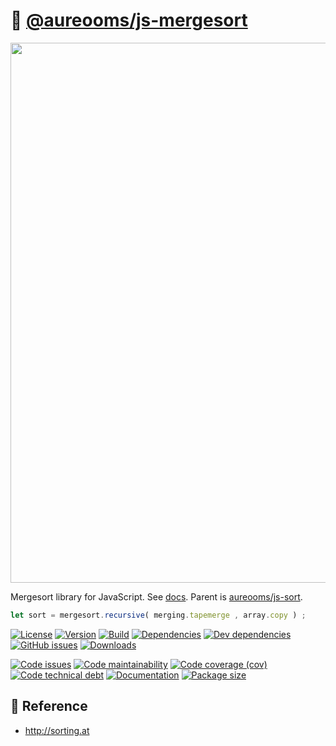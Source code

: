 :dragon: [@aureooms/js-mergesort](http://aureooms.github.io/js-mergesort)
==

<img src="https://idea-instructions.com/merge-sort.png" width="864"/>

Mergesort library for JavaScript.
See [docs](https://aureooms.github.io/js-mergesort/index.html).
Parent is [aureooms/js-sort](https://github.com/aureooms/js-sort).

```js
let sort = mergesort.recursive( merging.tapemerge , array.copy ) ;
```

[![License](https://img.shields.io/github/license/aureooms/js-mergesort.svg)](https://raw.githubusercontent.com/aureooms/js-mergesort/main/LICENSE)
[![Version](https://img.shields.io/npm/v/@aureooms/js-mergesort.svg)](https://www.npmjs.org/package/@aureooms/js-mergesort)
[![Build](https://img.shields.io/travis/aureooms/js-mergesort/main.svg)](https://travis-ci.org/aureooms/js-mergesort/branches)
[![Dependencies](https://img.shields.io/david/aureooms/js-mergesort.svg)](https://david-dm.org/aureooms/js-mergesort)
[![Dev dependencies](https://img.shields.io/david/dev/aureooms/js-mergesort.svg)](https://david-dm.org/aureooms/js-mergesort?type=dev)
[![GitHub issues](https://img.shields.io/github/issues/aureooms/js-mergesort.svg)](https://github.com/aureooms/js-mergesort/issues)
[![Downloads](https://img.shields.io/npm/dm/@aureooms/js-mergesort.svg)](https://www.npmjs.org/package/@aureooms/js-mergesort)

[![Code issues](https://img.shields.io/codeclimate/issues/aureooms/js-mergesort.svg)](https://codeclimate.com/github/aureooms/js-mergesort/issues)
[![Code maintainability](https://img.shields.io/codeclimate/maintainability/aureooms/js-mergesort.svg)](https://codeclimate.com/github/aureooms/js-mergesort/trends/churn)
[![Code coverage (cov)](https://img.shields.io/codecov/c/gh/aureooms/js-mergesort/main.svg)](https://codecov.io/gh/aureooms/js-mergesort)
[![Code technical debt](https://img.shields.io/codeclimate/tech-debt/aureooms/js-mergesort.svg)](https://codeclimate.com/github/aureooms/js-mergesort/trends/technical_debt)
[![Documentation](http://aureooms.github.io/js-mergesort//badge.svg)](http://aureooms.github.io/js-mergesort//source.html)
[![Package size](https://img.shields.io/bundlephobia/minzip/@aureooms/js-mergesort)](https://bundlephobia.com/result?p=@aureooms/js-mergesort)

## :scroll: Reference

  - http://sorting.at

